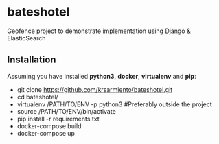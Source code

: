 # bateshotel
Geofence project to demonstrate implementation using Django &amp; ElasticSearch

## Installation
Assuming you have installed **python3**, **docker**, **virtualenv** and **pip**:

* git clone https://github.com/krsarmiento/bateshotel.git
* cd bateshotel/
* virtualenv /PATH/TO/ENV -p python3 #Preferably outside the project
* source /PATH/TO/ENV/bin/activate
* pip install -r requirements.txt
* docker-compose build
* docker-compose up